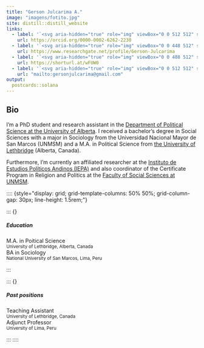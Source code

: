 ```yaml
---
title: "Gerson Julcarima A."
image: "imagens/fotito.jpg"
site: distill::distill_website
links:
  - label: '`<svg aria-hidden="true" role="img" viewBox="0 0 512 512" style="height:17px;width:17px;vertical-align:-0.125em;margin-left:auto;margin-right:auto;font-size:inherit;fill:currentColor;overflow:visible;position:relative;"><path d="M294.75 188.19h-45.92V342h47.47c67.62 0 83.12-51.34 83.12-76.91 0-41.64-26.54-76.9-84.67-76.9zM256 8C119 8 8 119 8 256s111 248 248 248 248-111 248-248S393 8 256 8zm-80.79 360.76h-29.84v-207.5h29.84zm-14.92-231.14a19.57 19.57 0 1 1 19.57-19.57 19.64 19.64 0 0 1-19.57 19.57zM300 369h-81V161.26h80.6c76.73 0 110.44 54.83 110.44 103.85C410 318.39 368.38 369 300 369z"/></svg>`{=html} ORCID'
    url: https://orcid.org/0000-0002-6262-2230
  - label: '`<svg aria-hidden="true" role="img" viewBox="0 0 448 512" style="height:17px;width:14.88px;vertical-align:-0.125em;margin-left:auto;margin-right:auto;font-size:inherit;fill:currentColor;overflow:visible;position:relative;"><path d="M0 32v448h448V32H0zm262.2 334.4c-6.6 3-33.2 6-50-14.2-9.2-10.6-25.3-33.3-42.2-63.6-8.9 0-14.7 0-21.4-.6v46.4c0 23.5 6 21.2 25.8 23.9v8.1c-6.9-.3-23.1-.8-35.6-.8-13.1 0-26.1.6-33.6.8v-8.1c15.5-2.9 22-1.3 22-23.9V225c0-22.6-6.4-21-22-23.9V193c25.8 1 53.1-.6 70.9-.6 31.7 0 55.9 14.4 55.9 45.6 0 21.1-16.7 42.2-39.2 47.5 13.6 24.2 30 45.6 42.2 58.9 7.2 7.8 17.2 14.7 27.2 14.7v7.3zm22.9-135c-23.3 0-32.2-15.7-32.2-32.2V167c0-12.2 8.8-30.4 34-30.4s30.4 17.9 30.4 17.9l-10.7 7.2s-5.5-12.5-19.7-12.5c-7.9 0-19.7 7.3-19.7 19.7v26.8c0 13.4 6.6 23.3 17.9 23.3 14.1 0 21.5-10.9 21.5-26.8h-17.9v-10.7h30.4c0 20.5 4.7 49.9-34 49.9zm-116.5 44.7c-9.4 0-13.6-.3-20-.8v-69.7c6.4-.6 15-.6 22.5-.6 23.3 0 37.2 12.2 37.2 34.5 0 21.9-15 36.6-39.7 36.6z"/></svg>`{=html} Research Gate'
    url: https://www.researchgate.net/profile/Gerson-Julcarima
  - label: '`<svg aria-hidden="true" role="img" viewBox="0 0 488 512" style="height:17px;width:16.2px;vertical-align:-0.125em;margin-left:auto;margin-right:auto;font-size:inherit;fill:currentColor;overflow:visible;position:relative;"><path d="M488 261.8C488 403.3 391.1 504 248 504 110.8 504 0 393.2 0 256S110.8 8 248 8c66.8 0 123 24.5 166.3 64.9l-67.5 64.9C258.5 52.6 94.3 116.6 94.3 256c0 86.5 69.1 156.6 153.7 156.6 98.2 0 135-70.4 140.8-106.9H248v-85.3h236.1c2.3 12.7 3.9 24.9 3.9 41.4z"/></svg>`{=html} Google Scholar'
    url: https://shorturl.at/wFUW0
  - label: '`<svg aria-hidden="true" role="img" viewBox="0 0 512 512" style="height:17px;width:17px;vertical-align:-0.125em;margin-left:auto;margin-right:auto;font-size:inherit;fill:currentColor;overflow:visible;position:relative;"><path d="M0 128C0 92.65 28.65 64 64 64H448C483.3 64 512 92.65 512 128V384C512 419.3 483.3 448 448 448H64C28.65 448 0 419.3 0 384V128zM48 128V150.1L220.5 291.7C241.1 308.7 270.9 308.7 291.5 291.7L464 150.1V127.1C464 119.2 456.8 111.1 448 111.1H64C55.16 111.1 48 119.2 48 127.1L48 128zM48 212.2V384C48 392.8 55.16 400 64 400H448C456.8 400 464 392.8 464 384V212.2L322 328.8C283.6 360.3 228.4 360.3 189.1 328.8L48 212.2z"/></svg>`{=html} Email'
    url: "mailto:gersonjulcarima@gmail.com"
output:
  postcards::solana
---
```




## Bio


I’m a PhD student and research assistant in the [Department of Political Science at the University of Alberta](https://www.ualberta.ca/political-science/index.html). I received a bachelor’s degree in Social Sciences with a major in Sociology from the Universidad Nacional Mayor de San Marcos (UNMSM) and a M.A. in Political Science from [the University of Lethbridge](https://www.ulethbridge.ca/artsci/political-science) (Alberta, Canada). 

Furthermore, I’m currently an affiliated researcher at the [Instituto de Estudios Políticos Andinos (IEPA)](http://www.iepa.org.pe/) and also coordinator of the Certificate Program in Religion and Politics at the [Faculty of Social Sciences at UNMSM](https://csociales.unmsm.edu.pe/). 


:::: {style="display: grid; grid-template-columns: 50% 50%; grid-column-gap: 30px; line-height: 1.5rem;"}

::: {}

##### Education

<i class="fa fa-graduation-cap" aria-hidden="true"></i> M.A. in Poitical Science </br> <small> University of Lethbridge, Alberta, Canada </small> </br>
<i class="fa fa-graduation-cap" aria-hidden="true"></i>   BA in Sociology </br> <small> National University of San Marcos, Lima, Peru </small> 


:::

::: {}


##### Past positions

<i class="fa fa-graduation-cap" aria-hidden="true"></i> Teaching Assistant </br> <small> University of Lethbridge, Canada </small> </br>
<i class="fa fa-graduation-cap" aria-hidden="true"></i> Adjunct Professor </br> <small> University of Lima, Peru </small> </br>


:::
::::
